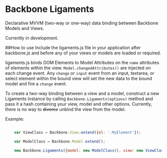 Backbone Ligaments
===============

Declarative MVVM (two-way or one-way) data binding between Backbone Models and Views.

Currently in development.

##How to use
Include the ligaments.js file in your application after backbone.js and before any of your views or models are loaded or required.

ligaments.js binds DOM Elements to Model Attributes on the `name` attributes of elements within the view. 
`Model.changedAttributes()` are injected on each change event. Any `change` or `input` event from an input, textarea, or select element within the bound view will set the new data to the bound model and fire a `change` event.

To create a two-way binding between a view and a model, construct a new Ligaments instance by calling `Backbone.Ligaments(options)` method and pass it a hash containing your view, model and other options. Currently, there is no way to ~~divorce~~ unbind the view from the model.

Example:

```js

	var ViewClass = Backbone.View.extend({el: '.MyElement'});

	var ModelClass = Backbone.Model.extend();

	new Backbone.Ligaments({model: new ModelClass(), view: new ViewClass()});

```